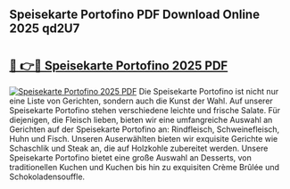 ## Speisekarte Portofino PDF Download Online 2025 qd2U7

# <h2><a href="http://gcci5lc.nevu.top/?p=Speisekarte+Portofino">🔗 👉🔴 Speisekarte Portofino 2025 PDF</a></h2>

[![Speisekarte Portofino 2025 PDF](https://i.imgur.com/dBaPXMq.png)](http://gcci5lc.nevu.top/?p=Speisekarte+Portofino)
Die Speisekarte Portofino ist nicht nur eine Liste von Gerichten, sondern auch die Kunst der Wahl. Auf unserer Speisekarte Portofino stehen verschiedene leichte und frische Salate. Für diejenigen, die Fleisch lieben, bieten wir eine umfangreiche Auswahl an Gerichten auf der Speisekarte Portofino an: Rindfleisch, Schweinefleisch, Huhn und Fisch. Unseren Auserwählten bieten wir exquisite Gerichte wie Schaschlik und Steak an, die auf Holzkohle zubereitet werden. Unsere Speisekarte Portofino bietet eine große Auswahl an Desserts, von traditionellen Kuchen und Kuchen bis hin zu exquisiten Crème Brûlée und Schokoladensouffle.
